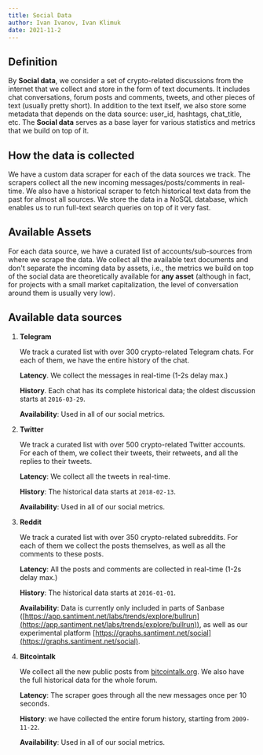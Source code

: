 ```yaml
---
title: Social Data
author: Ivan Ivanov, Ivan Klimuk
date: 2021-11-2
---
```


## Definition

By **Social data**, we consider a set of crypto-related discussions from the
internet that we collect and store in the form of text documents. It includes
chat conversations, forum posts and comments, tweets, and other pieces of text
(usually pretty short). In addition to the text itself, we also store some
metadata that depends on the data source: user_id, hashtags, chat_title, etc.
The **Social data** serves as a base layer for various statistics and metrics
that we build on top of it.

## How the data is collected
We have a custom data scraper for each of the data sources we track. The
scrapers collect all the new incoming messages/posts/comments in real-time. We
also have a historical scraper to fetch historical text data from the past for
almost all sources. We store the data in a NoSQL database, which enables us to
run full-text search queries on top of it very fast.

## Available Assets

For each data source, we have a curated list of accounts/sub-sources from where
we scrape the data. We collect all the available text documents and don't
separate the incoming data by assets, i.e., the metrics we build on top of the
social data are theoretically available for **any asset** (although in fact, for
projects with a small market capitalization, the level of conversation around
them is usually very low).

## Available data sources

1. **Telegram**

    We track a curated list with over 300 crypto-related Telegram chats. For each
    of them, we have the entire history of the chat.

    **Latency**. We collect the messages in real-time (1-2s delay max.)

    **History**. Each chat has its complete historical data; the oldest discussion starts
    at `2016-03-29`.

    **Availability**: Used in all of our social metrics.

2. **Twitter**

    We track a curated list with over 500 crypto-related Twitter accounts. For
    each of them, we collect their tweets, their retweets, and all the replies to
    their tweets.

    **Latency**: We collect all the tweets in real-time. 

    **History**: The historical data starts at `2018-02-13`.

    **Availability**: Used in all of our social metrics.

3. **Reddit**

    We track a curated list with over 350 crypto-related subreddits. For each of
    them we collect the posts themselves, as well as all the comments to these
    posts.

    **Latency**: All the posts and comments are collected in real-time (1-2s delay
    max.)

    **History**: The historical data starts at `2016-01-01`.

    **Availability**: Data is currently only included in parts of Sanbase
    ([https://app.santiment.net/labs/trends/explore/bullrun](https://app.santiment.net/labs/trends/explore/bullrun)),
    as well as our experimental platform
    [https://graphs.santiment.net/social](https://graphs.santiment.net/social).

4. **Bitcointalk**

    We collect all the new public posts from
    [bitcointalk.org](https://bitcointalk.org). We also have the full historical
    data for the whole forum.

    **Latency**: The scraper goes through all the new messages once per 10 seconds.

    **History**: we have collected the entire forum history, starting from
    `2009-11-22`.

    **Availability**: Used in all of our social metrics.
